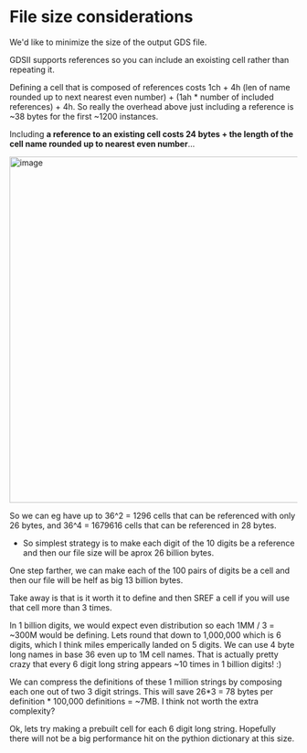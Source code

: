 # File size considerations  

We'd like to minimize the size of the output GDS file. 

GDSII supports references so you can include an exoisting cell rather than repeating it.

Defining a cell that is composed of references costs 1ch + 4h (len of name rounded up to next nearest even number) + (1ah * number of included references) + 4h. So really the overhead above just including a reference is ~38 bytes for the first ~1200 instances. 

Including **a reference to an existing cell costs 24 bytes + the length of the cell name rounded up to nearest even number**...

<img width="766" height="606" alt="image" src="https://github.com/user-attachments/assets/12d08ae8-7953-4095-bdec-e35a3e1e660f" />

So we can eg have up to 36^2 = 1296 cells that can be referenced with only 26 bytes, and 36^4 = 1679616 cells that can be referenced in 28 bytes.

* So simplest strategy is to make each digit of the 10 digits be a reference and then our file size will be aprox 26 billion bytes.

One step farther, we can make each of the 100 pairs of digits be a cell and then our file will be helf as big 13 billion bytes.

Take away is that is it worth it to define and then SREF a cell if you will use that cell more than 3 times. 

In 1 billion digits, we would expect even distribution so each 1MM / 3 = ~300M would be defining. Lets round that down to 1,000,000 which is 6 digits, which I think miles emperically landed on 5 digits. We can use 4 byte long names in base 36 even up to 1M cell names. That is actually pretty crazy that every 6 digit long string appears ~10 times in 1 billion digits! :)

We can compress the definitions of these 1 million strings by composing each one out of two 3 digit strings. This will save 26*3 = 78 bytes per definition * 100,000 definitions = ~7MB. I think not worth the extra complexity?

Ok, lets try making a prebuilt cell for each 6 digit long string. Hopefully there will not be a big performance hit on the pythion dictionary at this size. 





